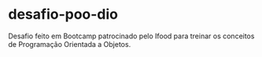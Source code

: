# desafio-poo-dio
Desafio feito em Bootcamp patrocinado pelo Ifood para treinar os conceitos de Programação Orientada a Objetos.
